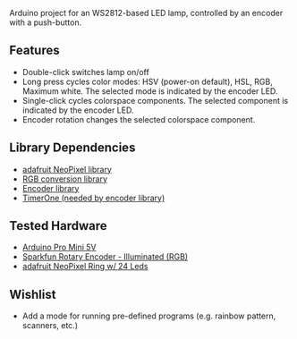 Arduino project for an WS2812-based LED lamp, controlled by an encoder with a push-button.

## Features
* Double-click switches lamp on/off
* Long press cycles color modes: HSV (power-on default), HSL, RGB, Maximum white. The selected mode is indicated by the encoder LED.
* Single-click cycles colorspace components. The selected component is indicated by the encoder LED.
* Encoder rotation changes the selected colorspace component.

## Library Dependencies
* [adafruit NeoPixel library](https://github.com/adafruit/Adafruit_NeoPixel)
* [RGB conversion library](https://github.com/jmechnich/RGBConverter)
* [Encoder library](https://github.com/jmechnich/encoder)
* [TimerOne (needed by encoder library)](https://github.com/PaulStoffregen/TimerOne)

## Tested Hardware
* [Arduino Pro Mini 5V](https://www.arduino.cc/en/Main/ArduinoBoardProMini)
* [Sparkfun Rotary Encoder - Illuminated (RGB)](https://www.sparkfun.com/products/10982)
* [adafruit NeoPixel Ring w/ 24 Leds](https://www.adafruit.com/products/1586)
 
## Wishlist
* Add a mode for running pre-defined programs (e.g. rainbow pattern, scanners, etc.)
